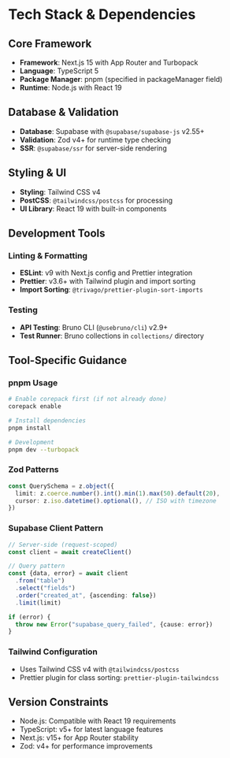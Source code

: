 # Tech Stack & Dependencies

## Core Framework

- **Framework**: Next.js 15 with App Router and Turbopack
- **Language**: TypeScript 5
- **Package Manager**: pnpm (specified in packageManager field)
- **Runtime**: Node.js with React 19

## Database & Validation

- **Database**: Supabase with `@supabase/supabase-js` v2.55+
- **Validation**: Zod v4+ for runtime type checking
- **SSR**: `@supabase/ssr` for server-side rendering

## Styling & UI

- **Styling**: Tailwind CSS v4
- **PostCSS**: `@tailwindcss/postcss` for processing
- **UI Library**: React 19 with built-in components

## Development Tools

### Linting & Formatting

- **ESLint**: v9 with Next.js config and Prettier integration
- **Prettier**: v3.6+ with Tailwind plugin and import sorting
- **Import Sorting**: `@trivago/prettier-plugin-sort-imports`

### Testing

- **API Testing**: Bruno CLI (`@usebruno/cli`) v2.9+
- **Test Runner**: Bruno collections in `collections/` directory

## Tool-Specific Guidance

### pnpm Usage

```bash
# Enable corepack first (if not already done)
corepack enable

# Install dependencies
pnpm install

# Development
pnpm dev --turbopack
```

### Zod Patterns

```typescript
const QuerySchema = z.object({
  limit: z.coerce.number().int().min(1).max(50).default(20),
  cursor: z.iso.datetime().optional(), // ISO with timezone
})
```

### Supabase Client Pattern

```typescript
// Server-side (request-scoped)
const client = await createClient()

// Query pattern
const {data, error} = await client
  .from("table")
  .select("fields")
  .order("created_at", {ascending: false})
  .limit(limit)

if (error) {
  throw new Error("supabase_query_failed", {cause: error})
}
```

### Tailwind Configuration

- Uses Tailwind CSS v4 with `@tailwindcss/postcss`
- Prettier plugin for class sorting: `prettier-plugin-tailwindcss`

## Version Constraints

- Node.js: Compatible with React 19 requirements
- TypeScript: v5+ for latest language features
- Next.js: v15+ for App Router stability
- Zod: v4+ for performance improvements
